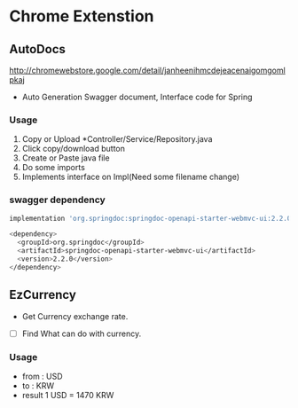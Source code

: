 # Chrome Extenstion

## AutoDocs

http://chromewebstore.google.com/detail/janheenihmcdejeacenaigomgomlpkaj

- Auto Generation Swagger document, Interface code for Spring

### Usage

1. Copy or Upload \*Controller/Service/Repository.java
2. Click copy/download button
3. Create or Paste java file
4. Do some imports
5. Implements interface on Impl(Need some filename change)

### swagger dependency
```bash
implementation 'org.springdoc:springdoc-openapi-starter-webmvc-ui:2.2.0'
```
```bash
<dependency>
  <groupId>org.springdoc</groupId>
  <artifactId>springdoc-openapi-starter-webmvc-ui</artifactId>
  <version>2.2.0</version>
</dependency>
```
## EzCurrency

- Get Currency exchange rate.
- [ ] Find What can do with currency.

### Usage

- from : USD
- to : KRW
- result 1 USD = 1470 KRW

